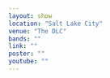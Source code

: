 ```yaml
---
layout: show
location: "Salt Lake City"
venue: "The DLC"
bands: ""
link: ""
poster: ""
youtube: ""
---
```



